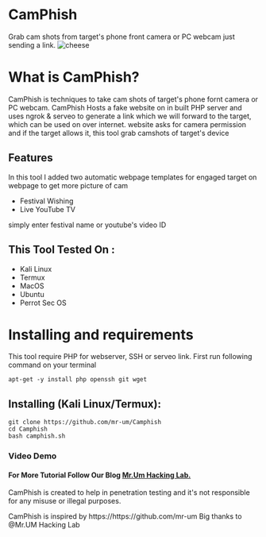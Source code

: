 # CamPhish
Grab cam shots from target's phone front camera or PC webcam just sending a link.
![cheese](https://1.bp.blogspot.com/-n5pUKZF8irQ/YQLNKnlLOwI/AAAAAAAACJU/JqwcGeXEQtsY3BUC2hx0LLwAXLVWmeReACLcBGAsYHQ/s1366/Screenshot%2Bfrom%2B2021-07-29%2B21-35-30.png)

# What is CamPhish?
<p>CamPhish is techniques to take cam shots of target's phone fornt camera or PC webcam. CamPhish Hosts a fake website on in built PHP server and uses ngrok & serveo to generate a link which we will forward to the target, which can be used on over internet. website asks for camera permission and if the target allows it, this tool grab camshots of target's device</p>

## Features
<p>In this tool I added two automatic webpage templates for engaged target on webpage to get more picture of cam</p>
<ul>
  <li>Festival Wishing</li>
  <li>Live YouTube TV</li>
</ul>
<p>simply enter festival name or youtube's video ID</p>

## This Tool Tested On :
<ul>
  <li>Kali Linux</li>
  <li>Termux</li>
  <li>MacOS</li>
  <li>Ubuntu</li>
  <li>Perrot Sec OS</li>
</ul>

# Installing and requirements
<p>This tool require PHP for webserver, SSH or serveo link. First run following command on your terminal</p>

```
apt-get -y install php openssh git wget
```

## Installing (Kali Linux/Termux):

```
git clone https://github.com/mr-um/Camphish
cd Camphish
bash camphish.sh
```
### Video Demo
#### For More Tutorial Follow Our Blog <a href="http://mrumhackinglaborg.blogspot.com">Mr.Um Hacking Lab.</a>
<p>CamPhish is created to help in penetration testing and it's not responsible for any misuse or illegal purposes.</p>
<p>CamPhish is inspired by https://https://github.com/mr-um Big thanks to @Mr.UM Hacking Lab</p>
